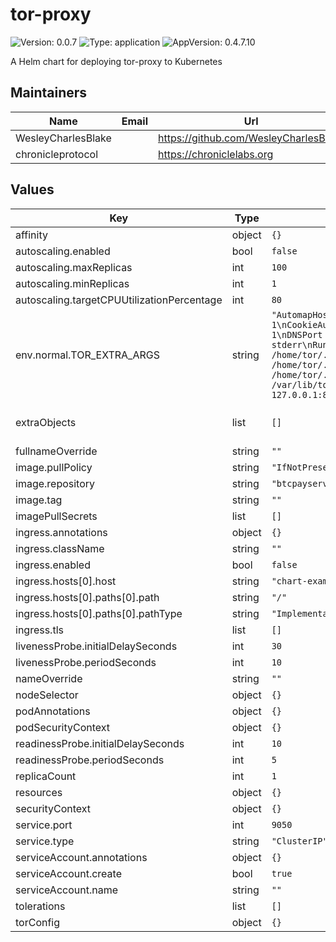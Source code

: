 # tor-proxy

![Version: 0.0.7](https://img.shields.io/badge/Version-0.0.7-informational?style=flat-square) ![Type: application](https://img.shields.io/badge/Type-application-informational?style=flat-square) ![AppVersion: 0.4.7.10](https://img.shields.io/badge/AppVersion-0.4.7.10-informational?style=flat-square)

A Helm chart for deploying tor-proxy to Kubernetes

## Maintainers

| Name | Email | Url |
| ---- | ------ | --- |
| WesleyCharlesBlake |  | <https://github.com/WesleyCharlesBlake> |
| chronicleprotocol |  | <https://chroniclelabs.org> |

## Values

| Key                                        | Type   | Default                                                                                                                                                                                                                                                                                                                                                                                                                                      | Description                   |
|--------------------------------------------|--------|----------------------------------------------------------------------------------------------------------------------------------------------------------------------------------------------------------------------------------------------------------------------------------------------------------------------------------------------------------------------------------------------------------------------------------------------|-------------------------------|
| affinity                                   | object | `{}`                                                                                                                                                                                                                                                                                                                                                                                                                                         |                               |
| autoscaling.enabled                        | bool   | `false`                                                                                                                                                                                                                                                                                                                                                                                                                                      |                               |
| autoscaling.maxReplicas                    | int    | `100`                                                                                                                                                                                                                                                                                                                                                                                                                                        |                               |
| autoscaling.minReplicas                    | int    | `1`                                                                                                                                                                                                                                                                                                                                                                                                                                          |                               |
| autoscaling.targetCPUUtilizationPercentage | int    | `80`                                                                                                                                                                                                                                                                                                                                                                                                                                         |                               |
| env.normal.TOR_EXTRA_ARGS                  | string | `"AutomapHostsOnResolve 1\nControlSocketsGroupWritable 1\nCookieAuthentication 1\nCookieAuthFileGroupReadable 1\nDNSPort 5353\nExitPolicy reject *:*\nLog notice stderr\nRunAsDaemon 0\nControlSocket /home/tor/.tor/control_socket\nCookieAuthFile /home/tor/.tor/control_socket.authcookie\nDataDirectory /home/tor/.tor\nHiddenServiceDir /var/lib/tor/hidden_services\nHiddenServicePort 8888 127.0.0.1:8080\nHiddenServiceVersion 3\n"` |                               |
| extraObjects                               | list   | `[]`                                                                                                                                                                                                                                                                                                                                                                                                                                         | Extra K8s manifests to deploy |
| fullnameOverride                           | string | `""`                                                                                                                                                                                                                                                                                                                                                                                                                                         |                               |
| image.pullPolicy                           | string | `"IfNotPresent"`                                                                                                                                                                                                                                                                                                                                                                                                                             |                               |
| image.repository                           | string | `"btcpayserver/tor"`                                                                                                                                                                                                                                                                                                                                                                                                                         |                               |
| image.tag                                  | string | `""`                                                                                                                                                                                                                                                                                                                                                                                                                                         |                               |
| imagePullSecrets                           | list   | `[]`                                                                                                                                                                                                                                                                                                                                                                                                                                         |                               |
| ingress.annotations                        | object | `{}`                                                                                                                                                                                                                                                                                                                                                                                                                                         |                               |
| ingress.className                          | string | `""`                                                                                                                                                                                                                                                                                                                                                                                                                                         |                               |
| ingress.enabled                            | bool   | `false`                                                                                                                                                                                                                                                                                                                                                                                                                                      |                               |
| ingress.hosts[0].host                      | string | `"chart-example.local"`                                                                                                                                                                                                                                                                                                                                                                                                                      |                               |
| ingress.hosts[0].paths[0].path             | string | `"/"`                                                                                                                                                                                                                                                                                                                                                                                                                                        |                               |
| ingress.hosts[0].paths[0].pathType         | string | `"ImplementationSpecific"`                                                                                                                                                                                                                                                                                                                                                                                                                   |                               |
| ingress.tls                                | list   | `[]`                                                                                                                                                                                                                                                                                                                                                                                                                                         |                               |
| livenessProbe.initialDelaySeconds          | int    | `30`                                                                                                                                                                                                                                                                                                                                                                                                                                         |                               |
| livenessProbe.periodSeconds                | int    | `10`                                                                                                                                                                                                                                                                                                                                                                                                                                         |                               |
| nameOverride                               | string | `""`                                                                                                                                                                                                                                                                                                                                                                                                                                         |                               |
| nodeSelector                               | object | `{}`                                                                                                                                                                                                                                                                                                                                                                                                                                         |                               |
| podAnnotations                             | object | `{}`                                                                                                                                                                                                                                                                                                                                                                                                                                         |                               |
| podSecurityContext                         | object | `{}`                                                                                                                                                                                                                                                                                                                                                                                                                                         |                               |
| readinessProbe.initialDelaySeconds         | int    | `10`                                                                                                                                                                                                                                                                                                                                                                                                                                         |                               |
| readinessProbe.periodSeconds               | int    | `5`                                                                                                                                                                                                                                                                                                                                                                                                                                          |                               |
| replicaCount                               | int    | `1`                                                                                                                                                                                                                                                                                                                                                                                                                                          |                               |
| resources                                  | object | `{}`                                                                                                                                                                                                                                                                                                                                                                                                                                         |                               |
| securityContext                            | object | `{}`                                                                                                                                                                                                                                                                                                                                                                                                                                         |                               |
| service.port                               | int    | `9050`                                                                                                                                                                                                                                                                                                                                                                                                                                       |                               |
| service.type                               | string | `"ClusterIP"`                                                                                                                                                                                                                                                                                                                                                                                                                                |                               |
| serviceAccount.annotations                 | object | `{}`                                                                                                                                                                                                                                                                                                                                                                                                                                         |                               |
| serviceAccount.create                      | bool   | `true`                                                                                                                                                                                                                                                                                                                                                                                                                                       |                               |
| serviceAccount.name                        | string | `""`                                                                                                                                                                                                                                                                                                                                                                                                                                         |                               |
| tolerations                                | list   | `[]`                                                                                                                                                                                                                                                                                                                                                                                                                                         |                               |
| torConfig                                  | object | `{}`                                                                                                                                                                                                                                                                                                                                                                                                                                         |                               |

